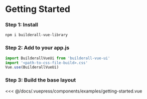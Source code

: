 # Getting Started

### Step 1: Install

```bash
npm i builderall-vue-library
```

### Step 2: Add to your app.js

```js
import BuilderallVueUi from 'builderall-vue-ui'
import '<path-to-css-file-build>.css'
Vue.use(BuilderallVueUi)
```

### Step 3: Build the base layout

<SourceCode>
<<< @/docs/.vuepress/components/examples/getting-started.vue
</SourceCode>